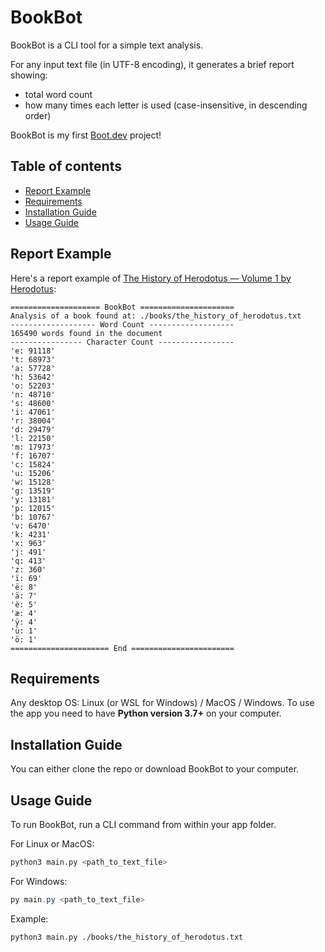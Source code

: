 # BookBot

BookBot is a CLI tool for a simple text analysis.

For any input text file (in UTF-8 encoding), it generates a brief report showing:

- total word count
- how many times each letter is used (case-insensitive, in descending order)

BookBot is my first [Boot.dev](https://www.boot.dev) project!

## Table of contents

- [Report Example](#report-example)
- [Requirements](#requirements)
- [Installation Guide](#installation-guide)
- [Usage Guide](#usage-guide)

## Report Example

Here's a report example of [The History of Herodotus — Volume 1 by Herodotus](https://www.gutenberg.org/ebooks/2707):

```text
==================== BookBot =====================
Analysis of a book found at: ./books/the_history_of_herodotus.txt
------------------- Word Count -------------------
165490 words found in the document
---------------- Character Count -----------------
'e: 91118'
't: 68973'
'a: 57728'
'h: 53642'
'o: 52203'
'n: 48710'
's: 48600'
'i: 47061'
'r: 38004'
'd: 29479'
'l: 22150'
'm: 17973'
'f: 16707'
'c: 15824'
'u: 15206'
'w: 15128'
'g: 13519'
'y: 13181'
'p: 12015'
'b: 10767'
'v: 6470'
'k: 4231'
'x: 963'
'j: 491'
'q: 413'
'z: 360'
'ï: 69'
'ë: 8'
'ä: 7'
'è: 5'
'æ: 4'
'ÿ: 4'
'ü: 1'
'ö: 1'
====================== End =======================
```

## Requirements

Any desktop OS: Linux (or WSL for Windows) / MacOS / Windows.
To use the app you need to have **Python version 3.7+** on your computer.

## Installation Guide

You can either clone the repo or download BookBot to your computer.

## Usage Guide

To run BookBot, run a CLI command from within your app folder.

For Linux or MacOS:

```bash
python3 main.py <path_to_text_file>
```

For Windows:

```powershell
py main.py <path_to_text_file>
```

Example:

```bash
python3 main.py ./books/the_history_of_herodotus.txt
```
